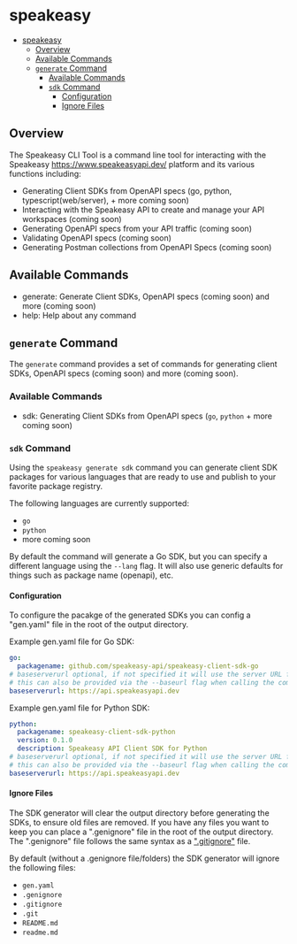 # speakeasy

- [speakeasy](#speakeasy)
  - [Overview](#overview)
  - [Available Commands](#available-commands)
  - [`generate` Command](#generate-command)
    - [Available Commands](#available-commands-1)
    - [`sdk` Command](#sdk-command)
      - [Configuration](#configuration)
      - [Ignore Files](#ignore-files)

## Overview

The Speakeasy CLI Tool is a command line tool for interacting with the Speakeasy https://www.speakeasyapi.dev/ platform and its various functions including:

- Generating Client SDKs from OpenAPI specs (go, python, typescript(web/server), + more coming soon)
- Interacting with the Speakeasy API to create and manage your API workspaces (coming soon)
- Generating OpenAPI specs from your API traffic (coming soon)
- Validating OpenAPI specs (coming soon)
- Generating Postman collections from OpenAPI Specs  (coming soon)


## Available Commands
- generate: Generate Client SDKs, OpenAPI specs (coming soon) and more (coming soon)
- help: Help about any command

## `generate` Command

The `generate` command provides a set of commands for generating client SDKs, OpenAPI specs (coming soon) and more (coming soon).

### Available Commands
- sdk: Generating Client SDKs from OpenAPI specs (`go`, `python` + more coming soon)

### `sdk` Command

Using the `speakeasy generate sdk` command you can generate client SDK packages for various languages
that are ready to use and publish to your favorite package registry.

The following languages are currently supported:
- `go`
- `python`
- more coming soon

By default the command will generate a Go SDK, but you can specify a different language using the `--lang` flag.
It will also use generic defaults for things such as package name (openapi), etc.

#### Configuration

To configure the pacakge of the generated SDKs you can config a "gen.yaml" file in the root of the output directory.

Example gen.yaml file for Go SDK:

```yaml
go:
  packagename: github.com/speakeasy-api/speakeasy-client-sdk-go
# baseserverurl optional, if not specified it will use the server URL from the OpenAPI spec 
# this can also be provided via the --baseurl flag when calling the command line
baseserverurl: https://api.speakeasyapi.dev
```

Example gen.yaml file for Python SDK:

```yaml
python:
  packagename: speakeasy-client-sdk-python
  version: 0.1.0
  description: Speakeasy API Client SDK for Python
# baseserverurl optional, if not specified it will use the server URL from the OpenAPI spec 
# this can also be provided via the --baseurl flag when calling the command line
baseserverurl: https://api.speakeasyapi.dev
```

#### Ignore Files

The SDK generator will clear the output directory before generating the SDKs, to ensure old files are removed. 
If you have any files you want to keep you can place a ".genignore" file in the root of the output directory.
The ".genignore" file follows the same syntax as a [".gitignore"](https://git-scm.com/docs/gitignore) file.

By default (without a .genignore file/folders) the SDK generator will ignore the following files:
- `gen.yaml`
- `.genignore`
- `.gitignore`
- `.git`
- `README.md`
- `readme.md`
